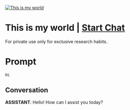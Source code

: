 
[![This is my world](https://flow-prompt-covers.s3.us-west-1.amazonaws.com/icon/abstract/abs_6.png)](https://gptcall.net/chat.html?data=%7B%22contact%22%3A%7B%22id%22%3A%229QuSMd-nfzis_t-0BNnXJ%22%2C%22flow%22%3Atrue%7D%7D)
# This is my world | [Start Chat](https://gptcall.net/chat.html?data=%7B%22contact%22%3A%7B%22id%22%3A%229QuSMd-nfzis_t-0BNnXJ%22%2C%22flow%22%3Atrue%7D%7D)
For private use only for exclusive research habits.

# Prompt

```
Hi
```

## Conversation

**ASSISTANT**: Hello! How can I assist you today?


